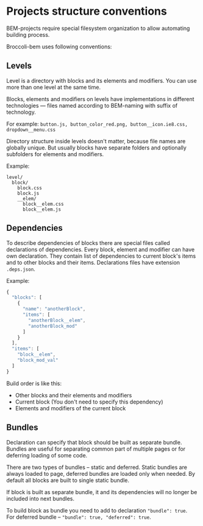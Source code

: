 # Projects structure conventions

BEM-projects require special filesystem organization to allow automating building process.

Broccoli-bem uses following conventions:

## Levels

Level is a directory with blocks and its elements and modifiers.
You can use more than one level at the same time.

Blocks, elements and modifiers on levels have implementations in different technologies
&mdash; files named according to BEM-naming with suffix of technology.

For example: `button.js, button_color_red.png, button__icon.ie8.css, dropdown__menu.css`

Directory structure inside levels doesn't matter, because file names are globally unique.
But usually blocks have separate folders and optionally subfolders for elements and modifiers.

Example:

```
level/
  block/
    block.css
    block.js
    __elem/
      block__elem.css
      block__elem.js
```


## Dependencies

To describe dependencies of blocks there are special files called declarations of dependencies.
Every block, element and modifier can have own declaration. 
They contain list of dependencies to current block's items and to other blocks and their items.
Declarations files have extension `.deps.json`.

Example:

```js
{
  "blocks": [
    {
      "name": "anotherBlock",
      "items": [
        "anotherBlock__elem",
        "anotherBlock_mod"
      ]
    }
  ],
  "items": [
    "block__elem",
    "block_mod_val"
  ]
}
```

Build order is like this:

* Other blocks and their elements and modifiers
* Current block (You don't need to specify this dependency)
* Elements and modifiers of the current block


## Bundles

Declaration can specify that block should be built as separate bundle.
Bundles are useful for separating common part of multiple pages or
for deferring loading of some code.

There are two types of bundles &ndash; static and deferred.
Static bundles are always loaded to page, deferred bundles are loaded only when needed.
By default all blocks are built to single static bundle.

If block is built as separate bundle, it and its dependencies will no longer be included
into next bundles.

To build block as bundle you need to add to declaration `"bundle": true`.<br>
For deferred bundle &ndash; `"bundle": true, "deferred": true`.
